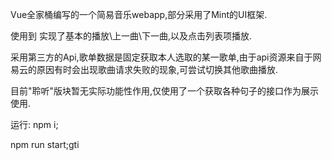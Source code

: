 Vue全家桶编写的一个简易音乐webapp,部分采用了Mint的UI框架.

使用到
实现了基本的播放\上一曲\下一曲,以及点击列表项播放.

采用第三方的Api,歌单数据是固定获取本人选取的某一歌单,由于api资源来自于网易云的原因有时会出现歌曲请求失败的现象,可尝试切换其他歌曲播放.

目前"聆听"版块暂无实际功能性作用,仅使用了一个获取各种句子的接口作为展示使用.

运行:
  npm i;

  npm run start;gti